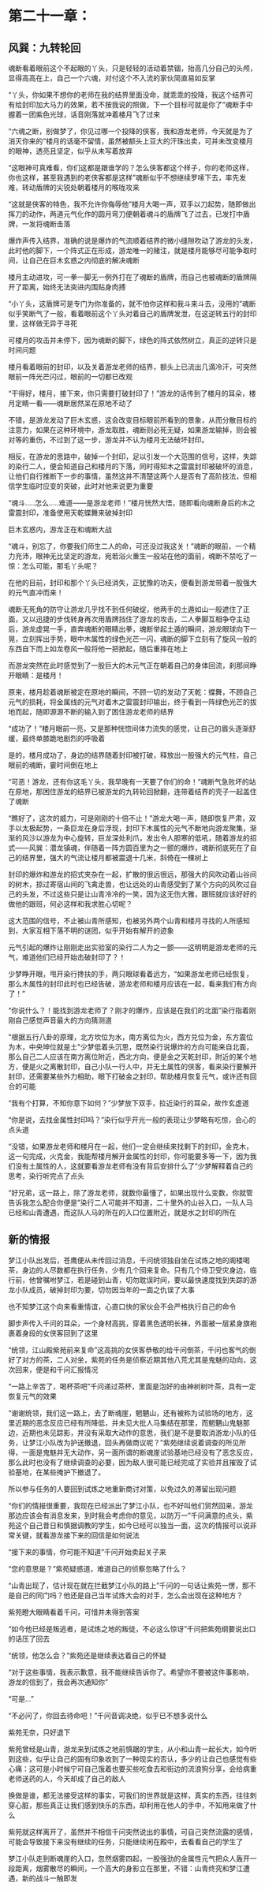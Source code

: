 # 第二十一章：

## 风巽：九转轮回

魂断看着眼前这个不起眼的丫头，只是轻轻的活动着禁锢，抬高几分自己的头颅，显得高高在上，自己一个六魂，对付这个不入流的家伙简直易如反掌

“丫头，你如果不想你的老师在我的结界里面没命，就乖乖的投降，我这个结界可有给封印加大马力的效果，若不按我说的照做，下一个目标可就是你了”魂断手中握着一团紫色光球，话音刚落就冲着楼月飞了过来

“六魂之断，别做梦了，你见过哪一个投降的侠客，我和游龙老师，今天就是为了消灭你来的”楼月的话毫不留情，虽然被额头上豆大的汗珠出卖，可并未改变楼月的眼神，透亮且坚定，似乎从未写着放弃

“这眼神可真难看，你们这都是跟谁学的？怎么侠客都这个样子，你的老师这样，你也这样，甚至我遇到的老侠客都是这样”魂断似乎不想继续罗嗦下去，率先发难，转动盾牌的尖锐处朝着楼月的喉咙攻来

“这就是侠客的特色，我不允许你侮辱他”楼月大喝一声，双手以刀起势，随即做出挥刀的动作，两道元气化作的圆月弯刀便朝着魂斗的盾牌飞了过去，已发打中盾牌，一发将魂断击落

爆炸声传入结界，准确的说是爆炸的气流顺着结界的微小缝隙吹动了游龙的头发，此时他的脚下，一个阵式正在形成，游龙唯一的赌注，就是楼月能够尽可能争取时间，让自己在巨木玄惑之内彻底的解决魂断

楼月主动进攻，可一拳一脚无一例外打在了魂断的盾牌，而自己也被魂断的盾牌隔开了距离，始终无法突进内围贴身肉搏

“小丫头，这盾牌可是专门为你准备的，就不怕你这样和我斗来斗去，没用的”魂断似乎笑断气了一般，看着眼前这个丫头对着自己的盾牌发泄，在这逆转五行的封印里，这样做无异于寻死

可楼月的攻击并未停下，因为魂断的脚下，绿色的阵式依然树立，真正的逆转只是时间问题

楼月看着眼前的封印，以及关着游龙老师的结界，额头上已流出几滴冷汗，可突然眼前一阵光芒闪过，眼前的一切都已改观

“干得好，楼月，接下来，你只需要打破封印了！”游龙的话传到了楼月的耳朵，楼月定睛一看——魂断居然呆在原地不动了

不错，是游龙发动了巨木玄惑，这会改变目标眼前所看到的景象，从而分散目标的注意力，如果在这种环境中，游龙取胜，魂断则必死无疑，如果游龙输掉，则会被对等的重伤，不过到了这一步，游龙并不认为楼月无法破坏封印。

相反，在游龙的思路中，破掉一个封印，足以引发一个大范围的信号，这样，失踪的染行二人，便会知道自己和楼月的下落，同时得知木之雷震封印被破坏的消息，让他们自行推断下一步的事情，虽然这并不清楚这两个人是否有了高阶技法，但相信学生临时应变的突破，此时对他来说更为重要

“魂斗.....怎么.....难道——是游龙老师！”楼月恍然大悟，随即看向魂断身后的木之雷震封印，准备使用天乾蝶舞来破掉封印

巨木玄惑内，游龙正在和魂断大战

“魂斗，别忘了，你要我们师生二人的命，可还没过我这关！”魂断的眼前，一个精力充沛，眼神无比坚定的游龙，宛若浴火重生一般站在他的面前，魂断不禁吃了一惊：怎么可能，那毛丫头呢？

在他的目前，封印和那个丫头已经消失，正犹豫的功夫，便看到游龙带着一股强大的元气直冲而来！

魂断无死角的防守让游龙几乎找不到任何破绽，他两手的土遁如山一般遮住了正面，又以迅捷的步伐转身再次用盾牌挡住了游龙的攻击，二人拳脚互相争夺主动后，游龙虚晃一手，直奔魂断的眼睛出拳，魂断举起土遁的瞬间，游龙眼球向下一晃，立刻挥出手势，眼中木属性的绿色光芒一闪，魂断的脚下立刻有了旋风一般的东西自下而上如龙卷风一般将他一把掀起，随后重摔在地上

而游龙突然在此时感觉到了一股巨大的木元气正在朝着自己的身体回流，刹那间睁开眼睛：是楼月！

原来，楼月趁着魂断被定在原地的瞬间，不顾一切的发动了天乾：蝶舞，不顾自己元气的损耗，将金属线的元气对着木之雷震封印输出，终于看到一阵绿色光芒的拔地而起，随即源源不断的输入到了困住游龙老师的结界

“成功了！”楼月眼前一亮，又是那种恍惚间体力流失的感觉，让自己的眉头逐渐舒缓，最终单膝跪地剧烈的呼吸着

是的，楼月成功了，身边的结界随着封印被打破，释放出一股强大的元气柱，自己眼前的魂断，霎时间倒在地上

“可恶！游龙，还有你这毛丫头，我早晚有一天要了你们的命！”魂断气急败坏的站在原地，那困住游龙的结界已被游龙的九转轮回掀翻，连带着结界的壳子一起盖住了魂断

“瞧好了，这次的威力，可是刚刚的十倍不止！”游龙大喝一声，随即恢复严肃，双手以太极起势，一条巨龙在身后浮现，封印下木属性的元气不断地向游龙聚集，渐渐的风沙以游龙为中心旋转，巨龙深处利爪，发出令人胆寒的低吼，随着游龙的招式——风巽：潜龙镇魂，伴随着一阵方圆百里为之一颤的爆炸，魂断彻底死在了自己的结界里，强大的气流让楼月都被震退十几米，斜倚在一棵树上

封印的爆炸和游龙的招式夹杂在一起，扩散的很远很远，那强大的风吹动着山谷间的树木，掠过寄宿山间的飞禽走兽，也让远处的山青感受到了某个方向的风吹过自己的头发，不过这些只是让山青冷冷的一笑，因为这无伤大雅，跟班就应该好好的做他的跟班，何必这样和我求胜心切呢？

这大范围的信号，不止被山青所感知，也被另外两个山青和楼月寻找的人所感知到，大家互相下落不明的谜团，似乎开始有解开的迹象

元气引起的爆炸让刚刚走出实验室的染行二人为之一颤——这明明是游龙老师的元气，难道他们已经开始击破封印了？！

少梦睁开眼，甩开染行搀扶的手，两只眼球看着远方，“如果游龙老师已经恢复，那么木属性的封印此时也已经告破，游龙老师和楼月应该在一起，看来我们有方向了！”

“你说什么？！能找到游龙老师了？刚才的爆炸，应该是在我们的北面”染行指着刚刚自己感觉声音最大的方向猜测道

"根据五行八卦的原理，北方坎位为水，南方离位为火，西方兑位为金，东方震位为木，中央坤位就是土"少梦低着头沉思，既然染行说爆炸的方向可能来自北面，那么自己二人应该在南方离位附近，西北方向，便是金之天乾封印，附近的某个地方，便是火之离散封印，自己小队一行人中，并无土属性的侠客，看来染行要解开封印，还需要某些外力相助，眼下打破金之封印，帮助楼月恢复元气，或许还有回合的可能

“我有个打算，不知你意下如何？”少梦放下双手，拉近染行的耳朵，故作玄虚道

“你是说，去找金属性封印吗？”染行似乎开光一般的表现让少梦略有吃惊，会心的点头道

“没错，如果游龙老师和楼月在一起，他们一定会继续来找剩下的封印，金克木，这一句完成，火克金，我能帮楼月解开金属性的封印，你可能要多等一下，因为我们没有土属性的人，这就要看游龙老师有没有背后安排什么了”少梦解释着自己的思考，染行听完点了点头

“好兄弟，这一路上，除了游龙老师，就数你最懂了，如果出现什么变数，你就管告诉我怎么配合你便是”染行二人可能并不知道，二十里外的山谷入口，一队人马已经和山青遭遇，而这队人马的所在的入口位置附近，就是水之封印的所在

## 新的情报

梦江小队出发后，苍鹰便从未传回过消息，千问统领独自坐在试炼之地的阁楼喝茶，身边的人尽数都在执行任务，少有几个回来复命。只有几个侍卫受灾身边，临行前，他曾嘱咐梦江，若是碰到山青，切勿耽误时间，要以最快速度找到失踪的游龙小队成员，破掉封印为要，切勿因当年的一面之仇误了大事

也不知梦江这个向来看重情谊，心直口快的家伙会不会严格执行自己的命令

脚步声传入千问的耳朵，一个身材高挑，穿着黑色透明长袜，外面被一层紧身旗袍裹着身段的女侠客回到了这里

“统领，江山殿紫苑前来复命”这高挑的女侠客恭敬的给千问倒茶，千问也客气的倒好了对方的茶，二人对坐，紫苑的任务是侦察近期其他八荒尤其是鬼魅的动向，这次回来，便是和千问汇报情况

“一路上辛苦了，喝杯茶吧”千问递过茶杯，里面是泡好的由神树树叶茶，具有一定恢复元气的效果

“谢谢统领，我们这一路上，去了断魂崖，魍魉山，还有被称为试验场的地方，这里近期的恶念反应已经有所降低，并未见大批人马集结在那里，而魍魉山鬼魅那边，近期也未见踪影，并没有采取大动作的意思，我们是不是要取消游龙小队的任务，让梦江小队改为护送撤退，回头再做商议呢？”紫苑继续说着调查的所见所得，一面是鬼魅并无大动作，另一面所谓的断魂崖试验基地已经没有了恶念反应，那么此时也没有了继续调查的必要，因为敌人很可能已经完成了实验并且摧毁了试验基地，在某些掩护下撤退了。

所以参与任务的人要回到试炼之地重新商讨对策，以免过久的滞留出现问题

“你们的情报很重要，我现在已经派出了梦江小队，也不好叫他们贸然回来，游龙那边应该会有消息发来，到时我会考虑你的意见，以防万一”千问满意的点头，紫苑这个自己昔日和慎据调教的学生，如今已经可以独当一面，这次的情报可以说非常关键，就看游龙接下来的回信是如何说法

“接下来的事情，你可能不知道”千问开始卖起关子来

“您的意思是？”紫苑疑惑道，难道自己的侦察忽略了什么？

“山青出现了，估计现在就在拦截梦江小队的路上”千问的一句话让紫苑一愣，那不是自己的同门吗？他还是自己当年试炼大会的对手，怎么会出现在这种地方？

紫苑瞪大眼睛看着千问，可惜并未得到答案

“如今他已经是叛逃者，是试炼之地的叛徒，不必这么惊讶”千问把紫苑纲要说出口的话压了回去

“统领，他怎么会？”紫苑还是继续表达着自己的怀疑

“对于这些事情，我表示歉意，我不能继续告诉你了。希望你不要被这件事影响，游龙的信到了，我会再次通知你”

“可是...”

“不必问了，你回去待命吧！”千问音调决绝，似乎已不想多说什么

紫苑无奈，只好退下

紫苑曾经是山青，游龙来到试炼之地前慎踞的学生，从小和山青一起长大，如今听到这些，似乎让自己的固有印象收到了一种现实的否认，多少的让自己也感觉有些心痛：这可是小时候宁可自己饿着也要买些吃食去和街边的流浪狗分享，会给病重老师送药的人，今天却成了自己的敌人

换做是谁，都无法接受这样的事实，可我们的世界就是这样，真实的东西，往往刺穿心脏，那些真正让我们感到快乐的东西，却利用在他人的手中，不知用来做了什么

紫苑就这样离开了，虽然并不相信千问突然说出的事情，可自己突然流露的感情，可能会导致接下来没有继续的任务，只能继续闲在殿中，去看看自己的学生了

梦江小队走到断魂崖的入口，忽然烟雾四起，一股强劲的金属性元气把众人轰开一段距离，烟雾散尽的瞬间，一个高大的身影立在那里，不错：山青终究和梦江遭遇，新的战斗一触即发

